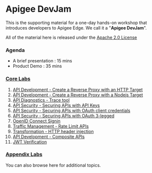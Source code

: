 # Apigee DevJam
This is the supporting material for a one-day hands-on workshop that introduces developers to Apigee Edge. We call it a "**Apigee DevJam**".

All of the material here is released under the [Apache 2.0 License](./LICENSE)

### Agenda
* A brief presentation : 15 mins
* Product Demo : 35 mins

### [Core Labs](./Labs/Core)
1. [API Development - Create a Reverse Proxy with an HTTP Target](./Labs/Core/01-Create-a-Reverse-Proxy)
2. [API Development - Create a Reverse Proxy with a Nodejs Target](./Labs/Core/02-Proxy-with-Nodejs-Target)
3. [API Diagnostics - Trace tool                    ](./Labs/Core/03-Trace-tool)
4. [API Security - Securing APIs with API Keys      ](./Labs/Core/04-Securing-APIs-with-API-Keys)
5. [API Security - Securing APIs with OAuth client credentials](./Labs/Core/05-Securing-APIs-with-OAuth-client-creds)
6. [API Security - Securing APIs with OAuth 3-legged](./Labs/Core/06-Securing-APIs-with-OAuth-3-legged)
7. [OpenID Connect Signin                           ](./Labs/Core/07-OpenID-Connect-Signin)
8. [Traffic Management - Rate Limit APIs            ](./Labs/Core/08-Rate-Limit-APIs)
9. [Transformation - HTTP header injection          ](./Labs/Core/09-HTTP-header-injection)
10. [API Development - Composite APIs               ](./Labs/Core/10-Composite-APIs)
11. [JWT Verification                               ](./Labs/Core/11-JWT-Verification)


### [Appendix Labs](./Labs/Appendix)

You can also browse here for additional topics.

